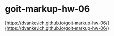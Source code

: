 # goit-markup-hw-06

[https://dvankevich.github.io/goit-markup-hw-06/](https://dvankevich.github.io/goit-markup-hw-06/)

